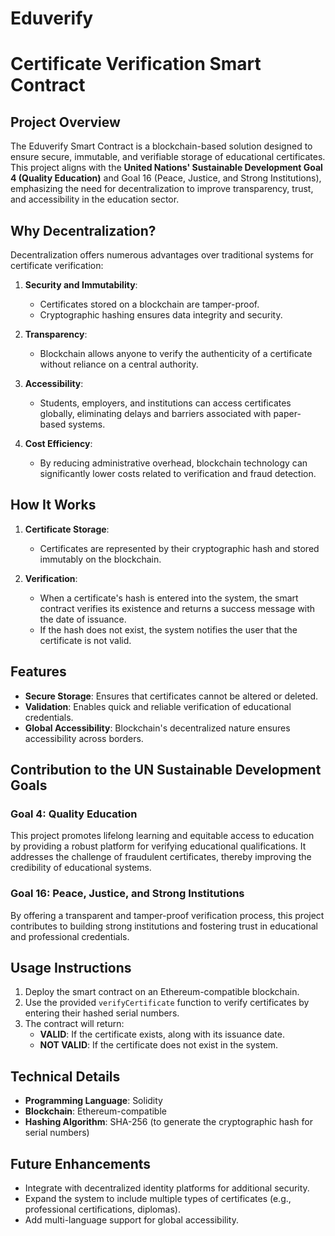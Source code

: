 # Eduverify
# Certificate Verification Smart Contract

## Project Overview
The Eduverify Smart Contract is a blockchain-based solution designed to ensure secure, immutable, and verifiable storage of educational certificates. This project aligns with the **United Nations' Sustainable Development Goal 4 (Quality Education)** and Goal 16 (Peace, Justice, and Strong Institutions), emphasizing the need for decentralization to improve transparency, trust, and accessibility in the education sector.

## Why Decentralization?
Decentralization offers numerous advantages over traditional systems for certificate verification:

1. **Security and Immutability**:
   - Certificates stored on a blockchain are tamper-proof.
   - Cryptographic hashing ensures data integrity and security.

2. **Transparency**:
   - Blockchain allows anyone to verify the authenticity of a certificate without reliance on a central authority.

3. **Accessibility**:
   - Students, employers, and institutions can access certificates globally, eliminating delays and barriers associated with paper-based systems.

4. **Cost Efficiency**:
   - By reducing administrative overhead, blockchain technology can significantly lower costs related to verification and fraud detection.

## How It Works
1. **Certificate Storage**:
   - Certificates are represented by their cryptographic hash and stored immutably on the blockchain.

2. **Verification**:
   - When a certificate's hash is entered into the system, the smart contract verifies its existence and returns a success message with the date of issuance.
   - If the hash does not exist, the system notifies the user that the certificate is not valid.

## Features
- **Secure Storage**: Ensures that certificates cannot be altered or deleted.
- **Validation**: Enables quick and reliable verification of educational credentials.
- **Global Accessibility**: Blockchain's decentralized nature ensures accessibility across borders.

## Contribution to the UN Sustainable Development Goals
### Goal 4: Quality Education
This project promotes lifelong learning and equitable access to education by providing a robust platform for verifying educational qualifications. It addresses the challenge of fraudulent certificates, thereby improving the credibility of educational systems.

### Goal 16: Peace, Justice, and Strong Institutions
By offering a transparent and tamper-proof verification process, this project contributes to building strong institutions and fostering trust in educational and professional credentials.

## Usage Instructions
1. Deploy the smart contract on an Ethereum-compatible blockchain.
2. Use the provided `verifyCertificate` function to verify certificates by entering their hashed serial numbers.
3. The contract will return:
   - **VALID**: If the certificate exists, along with its issuance date.
   - **NOT VALID**: If the certificate does not exist in the system.

## Technical Details
- **Programming Language**: Solidity
- **Blockchain**: Ethereum-compatible
- **Hashing Algorithm**: SHA-256 (to generate the cryptographic hash for serial numbers)

## Future Enhancements
- Integrate with decentralized identity platforms for additional security.
- Expand the system to include multiple types of certificates (e.g., professional certifications, diplomas).
- Add multi-language support for global accessibility.
